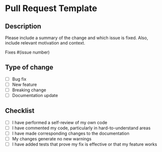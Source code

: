# Pull Request Template

## Description
Please include a summary of the change and which issue is fixed. Also, include relevant motivation and context.

Fixes #(issue number)

## Type of change
- [ ] Bug fix
- [ ] New feature
- [ ] Breaking change
- [ ] Documentation update

## Checklist
- [ ] I have performed a self-review of my own code
- [ ] I have commented my code, particularly in hard-to-understand areas
- [ ] I have made corresponding changes to the documentation
- [ ] My changes generate no new warnings
- [ ] I have added tests that prove my fix is effective or that my feature works
